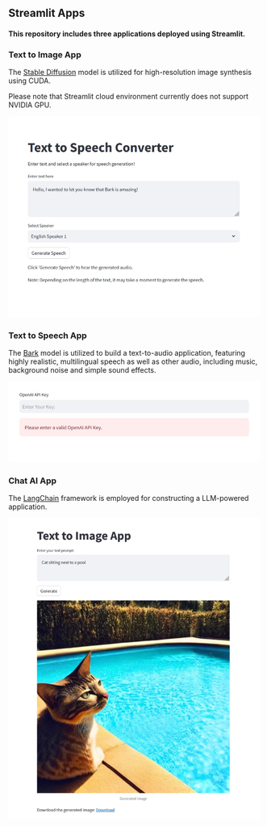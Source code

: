 ## **Streamlit Apps**

#### This repository includes three applications deployed using Streamlit.

### **Text to Image App**

The [Stable Diffusion](https://github.com/Stability-AI/stablediffusion) model is utilized for high-resolution image synthesis using CUDA.

Please note that Streamlit cloud environment currently does not support NVIDIA GPU.

<img src="readme_images/img_2.jpg" width=500>

### **Text to Speech App**

The [Bark](https://github.com/suno-ai/bark) model is utilized to build a text-to-audio application, featuring highly realistic, multilingual speech as well as other audio, including music, background noise and simple sound effects.

<img src="readme_images/img_1.jpg" width=500>

### **Chat AI App**

The [LangChain](https://github.com/langchain-ai/langchain) framework is employed for constructing a LLM-powered application.

<img src="readme_images/img_3.jpg" width=500>
